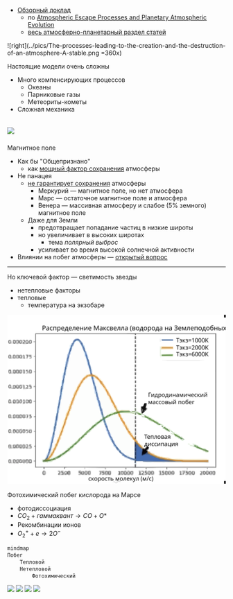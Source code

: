 
- [Обзорный доклад](https://www.youtube.com/watch?v=FlmquACRbs8)
    - по [Atmospheric Escape Processes and Planetary Atmospheric Evolution](https://www.researchgate.net/figure/The-ionization-at-Mars-Venus-and-Titan-for-similar-solar-conditions-including-a-solar_fig7_341994354)
    - [весь атмосферно-планетарный раздел статей](https://www.researchgate.net/topic/Planetary-Atmospheres/publications)

![right](../pics/The-processes-leading-to-the-creation-and-the-destruction-of-an-atmosphere-A-stable.png =360x)

Настоящие модели очень сложны
- Много компенсирующих процессов
    - Океаны
    - Парниковые газы
    - Метеориты-кометы
- Сложная механика

![](../pics/Processes-leading-to-the-creation-of-ion-outflow-polar-escape.png )
---

Магнитное поле
- Как бы "Общепризнано"
    - как [мощный фактор сохранения](!) атмосферы
- Не панацея 
    - [не гарантирует сохранения](@) атмосферы
        -  Меркурий — магнитное поле, но нет атмосфера
        -  Марс — остаточное магнитное поле и атмосфера
        -  Венера — массивная атмосферу и слабое (5% земного) магнитное поле
    - Даже для Земли        
        - предотвращает попадание частиц в низкие широты
        - но увеличивает в высоких широтах
            - тема *полярный выброс*
        - усиливает во время высокой солнечной активности 
- Влиянии на побег атмосферы — [открытый вопрос](@)


---

Но ключевой фактор — светимость звезды
- нетепловые факторы
- тепловые
    - температура на экзобаре

![](../pics/тип-побега-от-температуры-экзосферы.svg)

Фотохимический побег кислорода на Марсе
- фотодиссоциация
- $CO_2 + гаммаквант → CO + O*$
- Рекомбинации ионов
- $O_2^+ + e → 2O^{-}$


```mermaid
mindmap
Побег
    Тепловой
    Нетепловой
        Фотохимический

```


![](../pics/Correlation-and-causation-in-the-ion-outflow-The-correlations-are-under-current-and.png)
![](../pics/EUV-dependence-of-the-escape-process-at-Mars-Simulations-data-from-Luhmann-etal-1992.png)
![](../pics/Processes-leading-to-the-creation-of-ion-outflow-polar-escape.png)
![](../pics/The-main-processes-of-atmospheric-escape-along-with-their-typical-efficient-altitudes.png)

